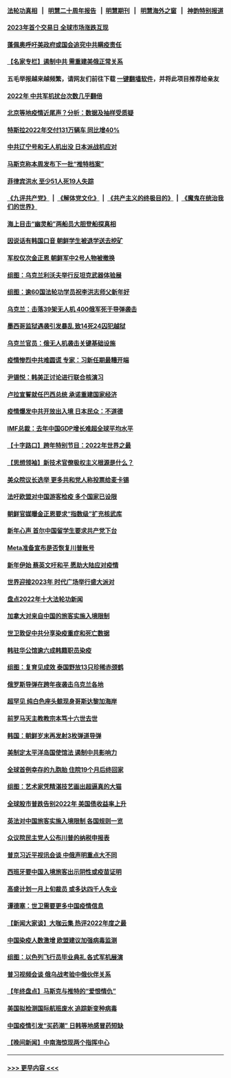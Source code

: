 #### [法轮功真相](https://github.com/gfw-breaker/truth/blob/master/README.md?t=0) &nbsp;&nbsp;|&nbsp;&nbsp; [明慧二十周年报告](https://github.com/gfw-breaker/mh-reports/blob/master/README.md?t=0) &nbsp;&nbsp;|&nbsp;&nbsp;[明慧期刊](https://github.com/gfw-breaker/mh-qikan) &nbsp;&nbsp;|&nbsp;&nbsp; [明慧海外之窗](https://github.com/gfw-breaker/mh-news/blob/master/README.md?t=0) &nbsp;&nbsp;|&nbsp;&nbsp; [神韵特别报道](https://github.com/gfw-breaker/mh-news/blob/master/shenyun.md?t=0)
#### [2023年首个交易日 全球市场涨跌互现](../pages/nsc418/n13898161.md?t=01030943) 
#### [蓬佩奥呼吁美政府或国会追究中共瞒疫责任](../pages/nsc418/n13898149.md?t=01030943) 
#### [【名家专栏】遏制中共 需重建美俄正常关系](../pages/nsc418/n13897979.md?t=01030943) 
#### 五毛举报越来越频繁，请网友们前往下载 [一键翻墙软件](https://github.com/gfw-breaker/ssr-accounts)，并将此项目推荐给亲友
#### [2022年 中共军机扰台次数几乎翻倍](../pages/nsc418/n13898123.md?t=01030943) 
#### [北京等地疫情近尾声？分析：数据及抽样受质疑](../pages/nsc418/n13897825.md?t=01030943) 
#### [特斯拉2022年交付131万辆车 同比增40%](../pages/nsc418/n13898085.md?t=01030943) 
#### [中共辽宁号和无人机出没 日本派战机应对](../pages/nsc418/n13897989.md?t=01030943) 
#### [马斯克称本周发布下一批“推特档案”](../pages/nsc418/n13897844.md?t=01030943) 
#### [菲律宾洪水 至少51人死19人失踪](../pages/nsc418/n13898053.md?t=01030943) 
#### [《九评共产党》](https://github.com/begood0513/9ping.md/blob/master/README.md) &nbsp;|&nbsp; [《解体党文化》](../../../../jtdwh.md/blob/master/README.md)  &nbsp;|&nbsp; [《共产主义的终极目的》](../../../../gczydzjmd.md/blob/master/README.md) &nbsp;|&nbsp; [《魔鬼在统治我们的世界》](../../../../mgztzwmdsj.md/blob/master/README.md) 
#### [海上目击“幽灵船”两船员大胆登船探真相](../pages/nsc418/n13897718.md?t=01030943) 
#### [因说话有韩国口音 朝鲜学生被退学送去挖矿](../pages/nsc418/n13897982.md?t=01030943) 
#### [军权仅次金正恩 朝鲜军中2号人物被撤换](../pages/nsc418/n13898030.md?t=01030943) 
#### [组图：乌克兰利沃夫举行反坦克武器体验展](../pages/nsc418/n13895417.md?t=01030943) 
#### [组图：逾60国法轮功学员祝李洪志师父新年好](../pages/nsc418/n13890484.md?t=01030943) 
#### [乌克兰：击落39架无人机 400俄军死于导弹袭击](../pages/nsc418/n13897857.md?t=01030943) 
#### [墨西哥监狱遇袭引发暴乱 致14死24囚犯越狱](../pages/nsc418/n13897815.md?t=01030943) 
#### [乌克兰官员：俄无人机袭击关键基础设施](../pages/nsc418/n13897758.md?t=01030943) 
#### [疫情惨烈中共难圆谎 专家：习新任期最糟开端](../pages/nsc418/n13897471.md?t=01030943) 
#### [尹锡悦：韩美正讨论进行联合核演习](../pages/nsc418/n13897509.md?t=01030943) 
#### [卢拉宣誓就任巴西总统 承诺重建国家经济](../pages/nsc418/n13897442.md?t=01030943) 
#### [疫情爆发中共开放出入境 日本民众：不道德](../pages/nsc418/n13897396.md?t=01030943) 
#### [IMF总裁：去年中国GDP增长难超全球平均水平](../pages/nsc418/n13897345.md?t=01030943) 
#### [【十字路口】跨年特别节目：2022年世界之最](../pages/nsc418/n13897103.md?t=01030943) 
#### [【思想领袖】新技术官僚极权主义根源是什么？](../pages/nsc418/n13874820.md?t=01030943) 
#### [美众院议长选举 更多共和党人称投票给麦卡锡](../pages/nsc418/n13897271.md?t=01030943) 
#### [法吁欧盟对中国游客检疫 多个国家已设限](../pages/nsc418/n13897260.md?t=01030943) 
#### [朝鲜官媒曝金正恩要求“指数级”扩充核武库](../pages/nsc418/n13897248.md?t=01030943) 
#### [新年心声 首尔中国留学生要求共产党下台](../pages/nsc418/n13897286.md?t=01030943) 
#### [Meta准备宣布是否恢复川普账号](../pages/nsc418/n13897220.md?t=01030943) 
#### [新年伊始 蔡英文吁和平 愿助大陆应对疫情](../pages/nsc418/n13897204.md?t=01030943) 
#### [世界迎接2023年 时代广场举行盛大派对](../pages/nsc418/n13897102.md?t=01030943) 
#### [盘点2022年十大法轮功新闻](../pages/nsc418/n13884120.md?t=01030943) 
#### [加拿大对来自中国的旅客实施入境限制](../pages/nsc418/n13896654.md?t=01030943) 
#### [世卫敦促中共分享染疫重症和死亡数据](../pages/nsc418/n13896494.md?t=01030943) 
#### [韩驻华公馆逾六成韩籍职员染疫](../pages/nsc418/n13896511.md?t=01030943) 
#### [组图：复育见成效 泰国野放13只珍稀赤颈鹤](../pages/nsc418/n13895039.md?t=01030943) 
#### [俄罗斯导弹在跨年夜袭击乌克兰各地](../pages/nsc418/n13896501.md?t=01030943) 
#### [超罕见 纯白色座头鲸现身哥斯达黎加海岸](../pages/nsc418/n13896198.md?t=01030943) 
#### [前罗马天主教教宗本笃十六世去世](../pages/nsc418/n13896447.md?t=01030943) 
#### [韩国：朝鲜岁末再发射3枚弹道导弹](../pages/nsc418/n13896300.md?t=01030943) 
#### [美制定太平洋岛国使馆法 遏制中共影响力](../pages/nsc418/n13895823.md?t=01030943) 
#### [全球首例幸存的九胞胎 住院19个月后终回家](../pages/nsc418/n13895015.md?t=01030943) 
#### [组图：艺术家凭精湛技艺画出超逼真的大猫](../pages/nsc418/n13893205.md?t=01030943) 
#### [全球股市普跌告别2022年 美国债收益率上升](../pages/nsc418/n13895789.md?t=01030943) 
#### [英法对中国旅客实施入境限制 各国规则一览](../pages/nsc418/n13895639.md?t=01030943) 
#### [众议院民主党人公布川普的纳税申报表](../pages/nsc418/n13895593.md?t=01030943) 
#### [普京习近平视讯会谈 中俄声明重点大不同](../pages/nsc418/n13895586.md?t=01030943) 
#### [西班牙要中国入境旅客出示阴性或疫苗证明](../pages/nsc418/n13894694.md?t=01030943) 
#### [高盛计划一月上旬裁员 或多达四千人失业](../pages/nsc418/n13895512.md?t=01030943) 
#### [谭德塞：世卫需要更多中国疫情信息](../pages/nsc418/n13895551.md?t=01030943) 
#### [【新闻大家谈】大咖云集 热评2022年度之最](../pages/nsc418/n13895469.md?t=01030943) 
#### [中国染疫人数激增 欧盟建议加强病毒监测](../pages/nsc418/n13895491.md?t=01030943) 
#### [组图：以色列飞行员毕业典礼 各式军机展演](../pages/nsc418/n13895311.md?t=01030943) 
#### [普习视频会谈 俄乌战考验中俄伙伴关系](../pages/nsc418/n13895357.md?t=01030943) 
#### [【年终盘点】马斯克与推特的“爱恨情仇”](../pages/nsc418/n13893800.md?t=01030943) 
#### [美国拟检测国际航班废水 追踪新变种病毒](../pages/nsc418/n13895092.md?t=01030943) 
#### [中国疫情引发“买药潮” 日韩等地感冒药短缺](../pages/nsc418/n13895268.md?t=01030943) 
#### [【晚间新闻】中南海惊现两个指挥中心](../pages/nsc418/n13895248.md?t=01030943) 

----
#### [ >>> 更早内容 <<< ](../indexes/nsc418-earlier.md)
